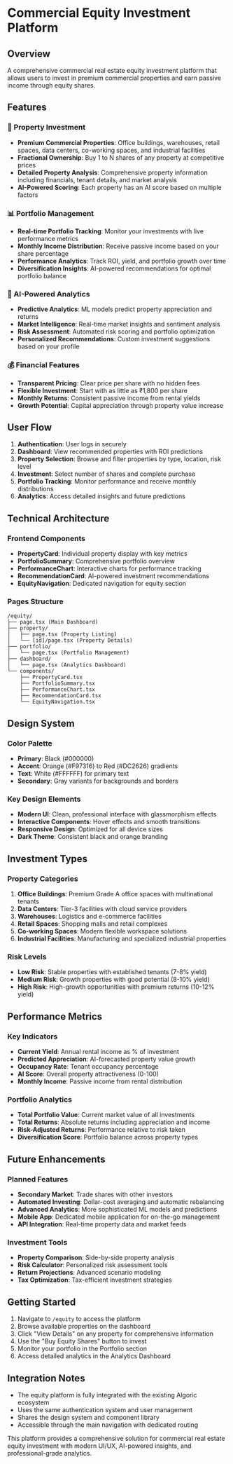# Commercial Equity Investment Platform

## Overview
A comprehensive commercial real estate equity investment platform that allows users to invest in premium commercial properties and earn passive income through equity shares.

## Features

### 🏢 Property Investment
- **Premium Commercial Properties**: Office buildings, warehouses, retail spaces, data centers, co-working spaces, and industrial facilities
- **Fractional Ownership**: Buy 1 to N shares of any property at competitive prices
- **Detailed Property Analysis**: Comprehensive property information including financials, tenant details, and market analysis
- **AI-Powered Scoring**: Each property has an AI score based on multiple factors

### 📊 Portfolio Management
- **Real-time Portfolio Tracking**: Monitor your investments with live performance metrics
- **Monthly Income Distribution**: Receive passive income based on your share percentage
- **Performance Analytics**: Track ROI, yield, and portfolio growth over time
- **Diversification Insights**: AI-powered recommendations for optimal portfolio balance

### 🤖 AI-Powered Analytics
- **Predictive Analytics**: ML models predict property appreciation and returns
- **Market Intelligence**: Real-time market insights and sentiment analysis
- **Risk Assessment**: Automated risk scoring and portfolio optimization
- **Personalized Recommendations**: Custom investment suggestions based on your profile

### 💰 Financial Features
- **Transparent Pricing**: Clear price per share with no hidden fees
- **Flexible Investment**: Start with as little as ₹1,800 per share
- **Monthly Returns**: Consistent passive income from rental yields
- **Growth Potential**: Capital appreciation through property value increase

## User Flow

1. **Authentication**: User logs in securely
2. **Dashboard**: View recommended properties with ROI predictions
3. **Property Selection**: Browse and filter properties by type, location, risk level
4. **Investment**: Select number of shares and complete purchase
5. **Portfolio Tracking**: Monitor performance and receive monthly distributions
6. **Analytics**: Access detailed insights and future predictions

## Technical Architecture

### Frontend Components
- **PropertyCard**: Individual property display with key metrics
- **PortfolioSummary**: Comprehensive portfolio overview
- **PerformanceChart**: Interactive charts for performance tracking
- **RecommendationCard**: AI-powered investment recommendations
- **EquityNavigation**: Dedicated navigation for equity section

### Pages Structure
```
/equity/
├── page.tsx (Main Dashboard)
├── property/
│   ├── page.tsx (Property Listing)
│   └── [id]/page.tsx (Property Details)
├── portfolio/
│   └── page.tsx (Portfolio Management)
├── dashboard/
│   └── page.tsx (Analytics Dashboard)
└── components/
    ├── PropertyCard.tsx
    ├── PortfolioSummary.tsx
    ├── PerformanceChart.tsx
    ├── RecommendationCard.tsx
    └── EquityNavigation.tsx
```

## Design System

### Color Palette
- **Primary**: Black (#000000)
- **Accent**: Orange (#F97316) to Red (#DC2626) gradients
- **Text**: White (#FFFFFF) for primary text
- **Secondary**: Gray variants for backgrounds and borders

### Key Design Elements
- **Modern UI**: Clean, professional interface with glassmorphism effects
- **Interactive Components**: Hover effects and smooth transitions
- **Responsive Design**: Optimized for all device sizes
- **Dark Theme**: Consistent black and orange branding

## Investment Types

### Property Categories
1. **Office Buildings**: Premium Grade A office spaces with multinational tenants
2. **Data Centers**: Tier-3 facilities with cloud service providers
3. **Warehouses**: Logistics and e-commerce facilities
4. **Retail Spaces**: Shopping malls and retail complexes
5. **Co-working Spaces**: Modern flexible workspace solutions
6. **Industrial Facilities**: Manufacturing and specialized industrial properties

### Risk Levels
- **Low Risk**: Stable properties with established tenants (7-8% yield)
- **Medium Risk**: Growth properties with good potential (8-10% yield)
- **High Risk**: High-growth opportunities with premium returns (10-12% yield)

## Performance Metrics

### Key Indicators
- **Current Yield**: Annual rental income as % of investment
- **Predicted Appreciation**: AI-forecasted property value growth
- **Occupancy Rate**: Tenant occupancy percentage
- **AI Score**: Overall property attractiveness (0-100)
- **Monthly Income**: Passive income from rental distribution

### Portfolio Analytics
- **Total Portfolio Value**: Current market value of all investments
- **Total Returns**: Absolute returns including appreciation and income
- **Risk-Adjusted Returns**: Performance relative to risk taken
- **Diversification Score**: Portfolio balance across property types

## Future Enhancements

### Planned Features
- **Secondary Market**: Trade shares with other investors
- **Automated Investing**: Dollar-cost averaging and automatic rebalancing
- **Advanced Analytics**: More sophisticated ML models and predictions
- **Mobile App**: Dedicated mobile application for on-the-go management
- **API Integration**: Real-time property data and market feeds

### Investment Tools
- **Property Comparison**: Side-by-side property analysis
- **Risk Calculator**: Personalized risk assessment tools
- **Return Projections**: Advanced scenario modeling
- **Tax Optimization**: Tax-efficient investment strategies

## Getting Started

1. Navigate to `/equity` to access the platform
2. Browse available properties on the dashboard
3. Click "View Details" on any property for comprehensive information
4. Use the "Buy Equity Shares" button to invest
5. Monitor your portfolio in the Portfolio section
6. Access detailed analytics in the Analytics Dashboard

## Integration Notes

- The equity platform is fully integrated with the existing Algoric ecosystem
- Uses the same authentication system and user management
- Shares the design system and component library
- Accessible through the main navigation with dedicated routing

This platform provides a comprehensive solution for commercial real estate equity investment with modern UI/UX, AI-powered insights, and professional-grade analytics.
